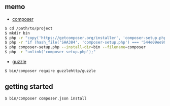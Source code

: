 
## memo

* [composer](https://getcomposer.org/download/)

```bash
$ cd /path/to/project
$ mkdir bin
$ php -r "copy('https://getcomposer.org/installer', 'composer-setup.php');"
$ php -r "if (hash_file('SHA384', 'composer-setup.php') === '544e09ee996cdf60ece3804abc52599c22b1f40f4323403c44d44fdfdd586475ca9813a858088ffbc1f233e9b180f061') { echo 'Installer verified'; } else { echo 'Installer corrupt'; unlink('composer-setup.php'); } echo PHP_EOL;"
$ php composer-setup.php --install-dir=bin --filename=composer
$ php -r "unlink('composer-setup.php');"
```


* [guzzle](https://github.com/guzzle/guzzle)

```bash
$ bin/composer require guzzlehttp/guzzle
```


## getting started

```bash
$ bin/composer composer.json install
```
